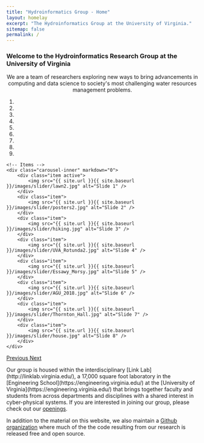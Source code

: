 ```yaml
---
title: "Hydroinformatics Group - Home"
layout: homelay
excerpt: "The Hydroinformatics Group at the University of Virginia."
sitemap: false
permalink: /
---
```



<h3>Welcome to the Hydroinformatics Research Group at the University of Virginia</h3>

<p align="center" padding-bottom="10px">
 We are a team of researchers exploring new ways to bring advancements in computing and data science to society's most challenging water resources management problems.  
</p>


<div markdown="0" id="carousel" class="carousel slide" data-ride="carousel" data-interval="5000" data-pause="hover" >
    <!-- Menu -->
    <ol class="carousel-indicators">
        <li data-target="#carousel" data-slide-to="0" class="active"></li>
        <li data-target="#carousel" data-slide-to="1"></li>
        <li data-target="#carousel" data-slide-to="2"></li>
        <li data-target="#carousel" data-slide-to="3"></li>
        <li data-target="#carousel" data-slide-to="4"></li>
        <li data-target="#carousel" data-slide-to="5"></li>
        <li data-target="#carousel" data-slide-to="6"></li>
        <li data-target="#carousel" data-slide-to="7"></li>
        <li data-target="#carousel" data-slide-to="8"></li>
    </ol>

    <!-- Items -->
    <div class="carousel-inner" markdown="0">
        <div class="item active">
            <img src="{{ site.url }}{{ site.baseurl }}/images/slider/lawn2.jpg" alt="Slide 1" />
        </div>
        <div class="item">
            <img src="{{ site.url }}{{ site.baseurl }}/images/slider/posters2.jpg" alt="Slide 2" />
        </div>
        <div class="item">
            <img src="{{ site.url }}{{ site.baseurl }}/images/slider/hiking.jpg" alt="Slide 3" />
        </div>
        <div class="item">
            <img src="{{ site.url }}{{ site.baseurl }}/images/slider/UVA_Rotunda2.jpg" alt="Slide 4" />
        </div>
        <div class="item">
            <img src="{{ site.url }}{{ site.baseurl }}/images/slider/Essawy_Morsy.jpg" alt="Slide 5" />
        </div>
        <div class="item">
            <img src="{{ site.url }}{{ site.baseurl }}/images/slider/AGU_2018.jpg" alt="Slide 6" />
        </div>
        <div class="item">
            <img src="{{ site.url }}{{ site.baseurl }}/images/slider/Thornton_Hall.jpg" alt="Slide 7" />
        </div>
        <div class="item">
            <img src="{{ site.url }}{{ site.baseurl }}/images/slider/house.jpg" alt="Slide 8" />
        </div>
    </div>
  <a class="left carousel-control" href="#carousel" role="button" data-slide="prev">
    <span class="glyphicon glyphicon-chevron-left" aria-hidden="true"></span>
    <span class="sr-only">Previous</span>
  </a>
  <a class="right carousel-control" href="#carousel" role="button" data-slide="next">
    <span class="glyphicon glyphicon-chevron-right" aria-hidden="true"></span>
    <span class="sr-only">Next</span>
  </a>
</div>


<p align="left">
Our group is housed within the interdisciplinary [Link Lab](http://linklab.virginia.edu/), a 17,000 square foot laboratory in the [Engineering School](https://engineering.virginia.edu/) at the [University of Virginia](https://engineering.virginia.edu/) that brings together faculty and students from across departments and disciplines with a shared interest in cyber-physical systems. If you are interested in joining our group, please check out our <a href="{{ site.url }}{{ site.baseurl }}/openings">openings</a>.
</p>

<p align="left">
In addition to the material on this website, we also maintain a <a href="https://github.com/uva-hydroinformatics" target="_blank" >Github organization<a/> where much of the the code resulting from our research is released free and open source.
</p>
